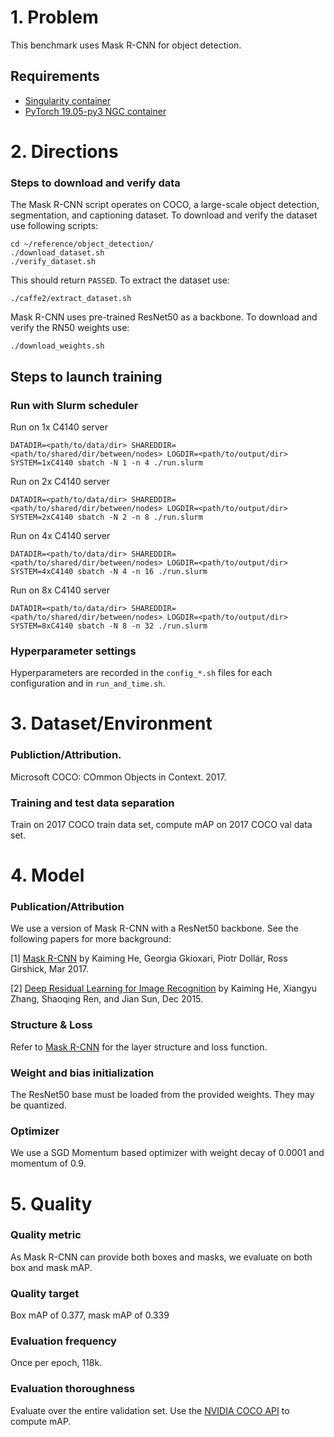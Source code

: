 # 1. Problem 
This benchmark uses Mask R-CNN for object detection.

## Requirements
* [Singularity container](https://github.com/sylabs/singularity)
* [PyTorch 19.05-py3 NGC container](https://ngc.nvidia.com/registry/nvidia-pytorch)

# 2. Directions

### Steps to download and verify data
The Mask R-CNN script operates on COCO, a large-scale object detection, segmentation, and captioning dataset.
To download and verify the dataset use following scripts:
   
    cd ~/reference/object_detection/
    ./download_dataset.sh
    ./verify_dataset.sh

This should return `PASSED`. 
To extract the dataset use:
   
    ./caffe2/extract_dataset.sh

Mask R-CNN uses pre-trained ResNet50 as a backbone. 
To download and verify the RN50 weights use:
 
    ./download_weights.sh

## Steps to launch training

### Run with Slurm scheduler

Run on 1x C4140 server

```
DATADIR=<path/to/data/dir> SHAREDDIR=<path/to/shared/dir/between/nodes> LOGDIR=<path/to/output/dir> SYSTEM=1xC4140 sbatch -N 1 -n 4 ./run.slurm
```
Run on 2x C4140 server

```
DATADIR=<path/to/data/dir> SHAREDDIR=<path/to/shared/dir/between/nodes> LOGDIR=<path/to/output/dir> SYSTEM=2xC4140 sbatch -N 2 -n 8 ./run.slurm
```
Run on 4x C4140 server

```
DATADIR=<path/to/data/dir> SHAREDDIR=<path/to/shared/dir/between/nodes> LOGDIR=<path/to/output/dir> SYSTEM=4xC4140 sbatch -N 4 -n 16 ./run.slurm
```
Run on 8x C4140 server

```
DATADIR=<path/to/data/dir> SHAREDDIR=<path/to/shared/dir/between/nodes> LOGDIR=<path/to/output/dir> SYSTEM=8xC4140 sbatch -N 8 -n 32 ./run.slurm
```

### Hyperparameter settings

Hyperparameters are recorded in the `config_*.sh` files for each configuration and in `run_and_time.sh`.

# 3. Dataset/Environment
### Publiction/Attribution.
Microsoft COCO: COmmon Objects in Context. 2017.

### Training and test data separation
Train on 2017 COCO train data set, compute mAP on 2017 COCO val data set.


# 4. Model
### Publication/Attribution

We use a version of Mask R-CNN with a ResNet50 backbone. See the following papers for more background:

[1] [Mask R-CNN](https://arxiv.org/abs/1703.06870) by Kaiming He, Georgia Gkioxari, Piotr Dollár, Ross Girshick, Mar 2017.

[2] [Deep Residual Learning for Image Recognition](https://arxiv.org/abs/1512.03385) by Kaiming He, Xiangyu Zhang, Shaoqing Ren, and Jian Sun, Dec 2015.


### Structure & Loss
Refer to [Mask R-CNN](https://arxiv.org/abs/1703.06870) for the layer structure and loss function.


### Weight and bias initialization
The ResNet50 base must be loaded from the provided weights. They may be quantized.


### Optimizer
We use a SGD Momentum based optimizer with weight decay of 0.0001 and momentum of 0.9.


# 5. Quality
### Quality metric
As Mask R-CNN can provide both boxes and masks, we evaluate on both box and mask mAP.

### Quality target
Box mAP of 0.377, mask mAP of 0.339 

### Evaluation frequency
Once per epoch, 118k.

### Evaluation thoroughness
Evaluate over the entire validation set. Use the [NVIDIA COCO API](https://github.com/NVIDIA/cocoapi/) to compute mAP.
